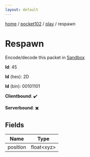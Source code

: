 ```yaml
---
layout: default
---
```


[home](/)  /  [pocket102](/protocol/pocket102)  /  [play](/protocol/pocket102/play)  /  respawn

# Respawn

Encode/decode this packet in [Sandbox](../../../sandbox/pocket102#Play.Respawn)

**Id**: 45

**Id** (hex): 2D

**Id** (bin): 00101101

**Clientbound**: ✔️

**Serverbound**: ✖️

## Fields

Name | Type
---|---
position | float&lt;xyz&gt;
